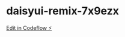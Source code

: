 # daisyui-remix-7x9ezx

[Edit in Codeflow ⚡️](https://stackblitz.com/~/github.com/ashishkpaul/daisyui-remix-7x9ezx)